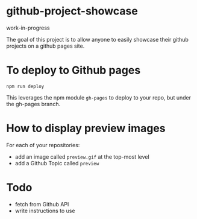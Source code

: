 # github-project-showcase

work-in-progress

The goal of this project is to allow anyone to easily showcase their github projects on a github pages site.

# To deploy to Github pages

`npm run deploy`

This leverages the npm module `gh-pages` to deploy to your repo, but under the gh-pages branch.

# How to display preview images

For each of your repositories:

- add an image called `preview.gif` at the top-most level
- add a Github Topic called `preview`

# Todo

- fetch from Github API
- write instructions to use
